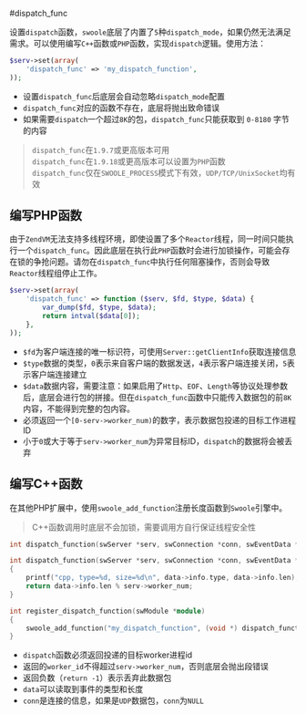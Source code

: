 #dispatch_func

设置`dispatch`函数，`swoole`底层了内置了`5`种`dispatch_mode`，如果仍然无法满足需求。可以使用编写`C++`函数或`PHP`函数，实现`dispatch`逻辑。使用方法：
```php
$serv->set(array(
	'dispatch_func' => 'my_dispatch_function',
));
```

* 设置`dispatch_func`后底层会自动忽略`dispatch_mode`配置
* `dispatch_func`对应的函数不存在，底层将抛出致命错误
* 如果需要`dispatch`一个超过`8K`的包，`dispatch_func`只能获取到 `0-8180` 字节的内容

> `dispatch_func`在`1.9.7`或更高版本可用  
> `dispatch_func`在`1.9.18`或更高版本可以设置为`PHP`函数  
> `dispatch_func`仅在`SWOOLE_PROCESS`模式下有效，`UDP/TCP/UnixSocket`均有效

编写PHP函数
----
由于`ZendVM`无法支持多线程环境，即使设置了多个`Reactor`线程，同一时间只能执行一个`dispatch_func`。因此底层在执行此`PHP`函数时会进行加锁操作，可能会存在锁的争抢问题。请勿在`dispatch_func`中执行任何阻塞操作，否则会导致`Reactor`线程组停止工作。

```php
$serv->set(array(
	'dispatch_func' => function ($serv, $fd, $type, $data) {
        var_dump($fd, $type, $data);
        return intval($data[0]);
    },
));
```

* `$fd`为客户端连接的唯一标识符，可使用`Server::getClientInfo`获取连接信息
* `$type`数据的类型，`0`表示来自客户端的数据发送，`4`表示客户端连接关闭，`5`表示客户端连接建立
* `$data`数据内容，需要注意：如果启用了`Http`、`EOF`、`Length`等协议处理参数后，底层会进行包的拼接。但在`dispatch_func`函数中只能传入数据包的前`8K`内容，不能得到完整的包内容。
* 必须返回一个`[0-serv->worker_num)`的数字，表示数据包投递的目标工作进程ID
* 小于`0`或大于等于`serv->worker_num`为异常目标ID，`dispatch`的数据将会被丢弃

编写C++函数
----
在其他PHP扩展中，使用`swoole_add_function`注册长度函数到`Swoole`引擎中。

> C++函数调用时底层不会加锁，需要调用方自行保证线程安全性

```cpp
int dispatch_function(swServer *serv, swConnection *conn, swEventData *data);

int dispatch_function(swServer *serv, swConnection *conn, swEventData *data)
{
    printf("cpp, type=%d, size=%d\n", data->info.type, data->info.len);
    return data->info.len % serv->worker_num;
}

int register_dispatch_function(swModule *module)
{
    swoole_add_function("my_dispatch_function", (void *) dispatch_function);
}
```

* `dispatch`函数必须返回投递的目标worker进程id
* 返回的`worker_id`不得超过`serv->worker_num`，否则底层会抛出段错误
* 返回负数（`return -1`）表示丢弃此数据包
* `data`可以读取到事件的类型和长度
* `conn`是连接的信息，如果是`UDP`数据包，`conn`为`NULL`
